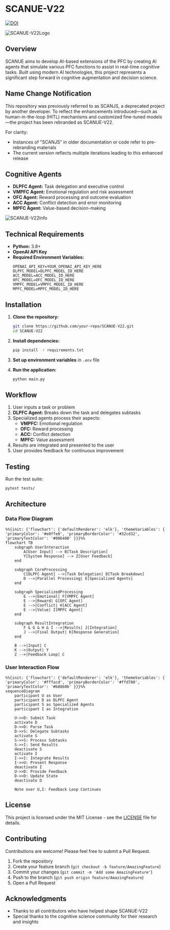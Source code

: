 # **SCANUE-V22**

[![DOI](https://zenodo.org/badge/893601857.svg)](https://doi.org/10.5281/zenodo.14510406)

![SCANUE-V22Logo](https://github.com/user-attachments/assets/35f53dfa-5b63-4f5a-8fc2-643ddad8ab28)

## **Overview**
SCANUE aims to develop AI-based extensions of the PFC by creating AI agents that simulate various PFC functions to assist in real-time cognitive tasks. Built using modern AI technologies, this project represents a significant step forward in cognitive augmentation and decision science.

## **Name Change Notification**
This repository was previously referred to as SCANJS, a deprecated project by another developer. To reflect the enhancements introduced—such as human-in-the-loop (HITL) mechanisms and customized fine-tuned models—the project has been rebranded as SCANUE-V22.

For clarity:
- Instances of "SCANJS" in older documentation or code refer to pre-rebranding materials
- The current version reflects multiple iterations leading to this enhanced release

## **Cognitive Agents**
- **DLPFC Agent:** Task delegation and executive control
- **VMPFC Agent:** Emotional regulation and risk assessment
- **OFC Agent:** Reward processing and outcome evaluation
- **ACC Agent:** Conflict detection and error monitoring
- **MPFC Agent:** Value-based decision-making

![SCANUE-V22Info](https://github.com/user-attachments/assets/d26044f7-ac85-44ea-b358-90b373bcf452)

## **Technical Requirements**
- **Python:** 3.8+
- **OpenAI API Key**
- **Required Environment Variables:**
  ```plaintext
  OPENAI_API_KEY=YOUR_OPENAI_API_KEY_HERE
  DLPFC_MODEL=DLPFC_MODEL_ID_HERE
  ACC_MODEL=ACC_MODEL_ID_HERE
  OFC_MODEL=OFC_MODEL_ID_HERE
  VMPFC_MODEL=VMPFC_MODEL_ID_HERE
  MPFC_MODEL=MPFC_MODEL_ID_HERE
  ```

## **Installation**

1. **Clone the repository:**
   ```bash
   git clone https://github.com/your-repo/SCANUE-V22.git
   cd SCANUE-V22
   ```

2. **Install dependencies:**
   ```bash
   pip install -r requirements.txt
   ```

3. **Set up environment variables** in `.env` file

4. **Run the application:**
   ```bash
   python main.py
   ```

## **Workflow**
1. User inputs a task or problem
2. **DLPFC Agent:** Breaks down the task and delegates subtasks
3. Specialized agents process their aspects:
   - **VMPFC:** Emotional regulation
   - **OFC:** Reward processing
   - **ACC:** Conflict detection
   - **MPFC:** Value assessment
4. Results are integrated and presented to the user
5. User provides feedback for continuous improvement

## **Testing**
Run the test suite:
```bash
pytest tests/
```

## **Architecture**

### **Data Flow Diagram**
```mermaid
%%{init: {'flowchart': {'defaultRenderer': 'elk'}, 'themeVariables': { 'primaryColor': '#e0ffe0', 'primaryBorderColor': '#32cd32', 'primaryTextColor': '#006400' }}}%%
flowchart TB
    subgraph UserInteraction
        A[User Input] --> B[Task Description]
        Y[System Response] --> Z[User Feedback]
    end

    subgraph CoreProcessing
        C[DLPFC Agent] -->|Task Delegation| D[Task Breakdown]
        D -->|Parallel Processing| E[Specialized Agents]
    end

    subgraph SpecializedProcessing
        E -->|Emotional| F[VMPFC Agent]
        E -->|Reward| G[OFC Agent]
        E -->|Conflict| H[ACC Agent]
        E -->|Value| I[MPFC Agent]
    end

    subgraph ResultIntegration
        F & G & H & I -->|Results| J[Integration]
        J -->|Final Output| K[Response Generation]
    end

    B -->|Input| C
    K -->|Output| Y
    Z -->|Feedback Loop| C
```

### **User Interaction Flow**
```mermaid
%%{init: {'flowchart': {'defaultRenderer': 'elk'}, 'themeVariables': { 'primaryColor': '#fffacd', 'primaryBorderColor': '#ffd700', 'primaryTextColor': '#b8860b' }}}%%
sequenceDiagram
    participant U as User
    participant D as DLPFC Agent
    participant S as Specialized Agents
    participant I as Integration

    U->>D: Submit Task
    activate D
    D->>D: Parse Task
    D->>S: Delegate Subtasks
    activate S
    S->>S: Process Subtasks
    S->>I: Send Results
    deactivate S
    activate I
    I->>I: Integrate Results
    I->>U: Present Response
    deactivate I
    U->>D: Provide Feedback
    D->>D: Update State
    deactivate D

    Note over U,I: Feedback Loop Continues
```

## **License**
This project is licensed under the MIT License - see the [LICENSE](LICENSE) file for details.

## **Contributing**
Contributions are welcome! Please feel free to submit a Pull Request.

1. Fork the repository
2. Create your feature branch (`git checkout -b feature/AmazingFeature`)
3. Commit your changes (`git commit -m 'Add some AmazingFeature'`)
4. Push to the branch (`git push origin feature/AmazingFeature`)
5. Open a Pull Request

## **Acknowledgments**
- Thanks to all contributors who have helped shape SCANUE-V22
- Special thanks to the cognitive science community for their research and insights
